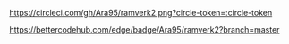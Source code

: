 https://circleci.com/gh/Ara95/ramverk2.png?circle-token=:circle-token


https://bettercodehub.com/edge/badge/Ara95/ramverk2?branch=master
